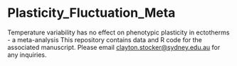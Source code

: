# Plasticity_Fluctuation_Meta
Temperature variability has no effect on phenotypic plasticity in ectotherms - a meta-analysis
This repository contains data and R code for the associated manuscript. 
Please email clayton.stocker@sydney.edu.au for any inquiries. 
